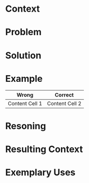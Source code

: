 # Context

# Problem

# Solution

# Example

Wrong | Correct
------------- | -------------
Content Cell 1  | Content Cell 2

# Resoning

# Resulting Context

# Exemplary Uses

